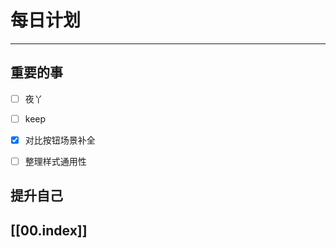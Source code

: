
# 每日计划
---
## 重要的事

- [ ]    夜丫
- [ ]   keep
- [x]  对比按钮场景补全
- [ ] 整理样式通用性



## 提升自己

  



## [[00.index]]











